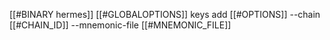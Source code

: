 [[#BINARY hermes]] [[#GLOBALOPTIONS]] keys add [[#OPTIONS]] --chain [[#CHAIN_ID]] --mnemonic-file [[#MNEMONIC_FILE]]